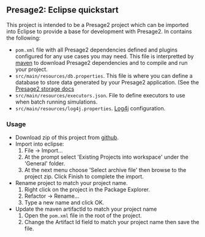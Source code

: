 ## Presage2: Eclipse quickstart

This project is intended to be a Presage2 project which can be imported into Eclipse to provide a base for development with Presage2. In contains the following:

 * `pom.xml` file with all Presage2 dependencies defined and plugins configured for any use cases you may need. This file is interpretted by [maven] to download Presage2 dependencies and to compile and run your project.
 * `src/main/resources/db.properties`. This file is where you can define a database to store data generated by your Presage2 application. (See the [Presage2 storage docs]
 * `src/main/resources/executors.json`. File to define executors to use when batch running simulations.
 * `src/main/resources/log4j.properties`. [Log4j] configuration.

### Usage

 * Download zip of this project from [github].
 * Import into eclipse: 
   1. File -> Import...
   2. At the prompt select 'Existing Projects into workspace' under the 'General' folder.
   3. At the next menu choose 'Select archive file' then browse to the project zip. Click Finish to complete the import.
 * Rename project to match your project name. 
   1. Right click on the project in the Package Explorer.
   2. Refactor -> Rename...
   3. Type a new name and click OK.
 * Update the maven artifactId to match your project name
   1. Open the `pom.xml` file in the root of the project.
   2. Change the Artifact Id field to match your project name then save the file.
 
  [maven]: http://maven.apache.org/
  [Presage2 storage docs]: https://github.com/Presage/Presage2/wiki/Storage
  [Log4j]: http://logging.apache.org/log4j/1.2/
  [github]: https://github.com/Presage/eclipse-quickstart/zipball/master
